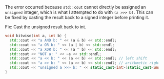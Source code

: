 The error occurred because `std::cout` cannot directly be assigned an `unsigned` integer, which is what I attempted to do with `(a >>> b)`. This can be fixed by casting the result back to a signed integer before printing it.

Fix: Cast the unsigned result back to int.
```cpp
void bitwise(int a, int b) {
  std::cout << "a AND b: " << (a & b) << std::endl;
  std::cout << "a OR b: " << (a | b) << std::endl;
  std::cout << "a XOR b: " << (a ^ b) << std::endl;
  std::cout << "NOT a: " << ~a << std::endl;
  std::cout << "a << b: " << (a << b) << std::endl; // left shift
  std::cout << "a >> b: " << (a >> b) << std::endl; // arithmetic right shift
  std::cout << "unsigned a >>> b: " << static_cast<int>(static_cast<unsigned>(a) >> b) << std::endl;
}
```
